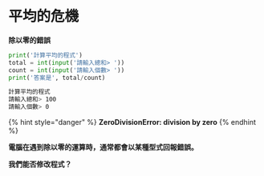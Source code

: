 # 平均的危機

**除以零的錯誤**

```python
print('計算平均的程式')
total = int(input('請輸入總和> '))
count = int(input('請輸入個數> '))
print('答案是', total/count)
```

```bash
計算平均的程式
請輸入總和> 100
請輸入個數> 0
```

{% hint style="danger" %}
**ZeroDivisionError: division by zero**
{% endhint %}

**電腦在遇到除以零的運算時，通常都會以某種型式回報錯誤。**

**我們能否修改程式？**
